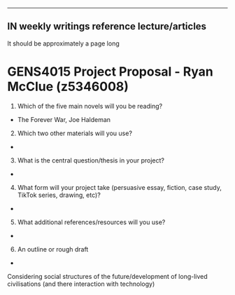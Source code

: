 <!-- SPDX-License-Identifier: zlib-acknowledgement -->

----------------------------------------------
IN weekly writings reference lecture/articles
----------------------------------------------

It should be approximately a page long

# GENS4015 Project Proposal - Ryan McClue (z5346008)
1. Which of the five main novels will you be reading?
- The Forever War, Joe Haldeman
2. Which two other materials will you use?
-
3. What is the central question/thesis in your project?
-
4. What form will your project take (persuasive essay, fiction, case study, TikTok series, drawing, etc)?
-
5. What additional references/resources will you use?
-
6. An outline or rough draft
-

Considering social structures of the future/development of long-lived civilisations (and there interaction with technology)

